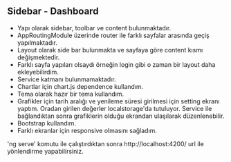 ## Sidebar - Dashboard

- Yapı olarak sidebar, toolbar ve content bulunmaktadır.
- AppRoutingModule üzerinde router ile farklı sayfalar arasında geçiş yapılmaktadır.
- Layout olarak side bar bulunmakta ve sayfaya göre content kısmı değişmektedir.
- Farklı sayfa yapıları olsaydı örneğin login gibi o zaman bir layout daha ekleyebilirdim.
- Service katmanı bulunmamaktadır.
- Chartlar için chart.js dependence kullandım.
- Tema olarak hazır bir tema kullandım.
- Grafikler için tarih aralığı ve yenileme süresi girilmesi için setting ekranı yaptım. Oradan girilen 
değerler localstorage'da tutuluyor. Service ile bağlandıktan sonra grafiklerin olduğu ekrandan ulaşılarak düzenlenebilir.
- Bootstrap kullandım.
- Farklı ekranlar için responsive olmasını sağladım.

'ng serve' komutu ile çalıştırdıktan sonra http://localhost:4200/ url ile yönlendirme yapabilirsiniz.
